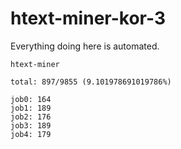 # htext-miner-kor-3

Everything doing here is automated.

```
htext-miner

total: 897/9855 (9.101978691019786%)

job0: 164
job1: 189
job2: 176
job3: 189
job4: 179
```
